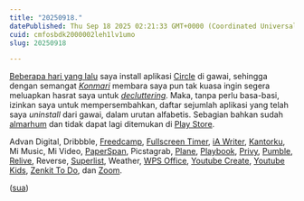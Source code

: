 ```yaml
---
title: "20250918."
datePublished: Thu Sep 18 2025 02:21:33 GMT+0000 (Coordinated Universal Time)
cuid: cmfosbdk2000002leh1lv1umo
slug: 20250918

---
```


[Beberapa hari yang lalu](https://blog.sua.ist/discordnect) saya install aplikasi [Circle](https://circle.so/) di gawai, sehingga dengan semangat [*Konmari*](https://en.wikipedia.org/wiki/Marie_Kondo#KonMari_method) membara saya pun tak kuasa ingin segera meluapkan hasrat saya untuk [*decluttering*](https://en.wiktionary.org/wiki/decluttering). Maka, tanpa perlu basa-basi, izinkan saya untuk mempersembahkan, daftar sejumlah aplikasi yang telah saya *uninstall* dari gawai, dalam urutan alfabetis. Sebagian bahkan sudah [almarhum](https://ia.net/topics/our-android-app-is-frozen-in-carbonite) dan tidak dapat lagi ditemukan di [Play Store](https://en.wikipedia.org/wiki/Google_Play).

Advan Digital, Dribbble, [Freedcamp](https://play.google.com/store/apps/details?id=com.freedcamp&hl=en), [Fullscreen Timer](https://play.google.com/store/apps/details?id=net.mm2d.timer&hl=en), [iA Writer](https://ia.net/writer), [Kantorku](https://play.google.com/store/apps/details?id=com.dealls.hris.kantorku&hl=en), Mi Music, Mi Video, [PaperSpan](https://play.google.com/store/apps/details?id=com.paperspan&hl=en), Picstagrab, [Plane](https://play.google.com/store/apps/details?id=com.plane.so&hl=en), [Playbook](https://play.google.com/store/apps/details?id=playbook.mobile&hl=en), [Privy](https://play.google.com/store/apps/details?id=com.privygate.privyid&hl=en), [Pumble](https://play.google.com/store/apps/details?id=com.pumble&hl=en), [Relive](https://play.google.com/store/apps/details?id=cc.relive.reliveapp&hl=en), Reverse, [Superlist](https://play.google.com/store/apps/details?id=com.superlist.superlist&hl=en), Weather, [WPS Office](https://play.google.com/store/apps/details?id=cn.wps.moffice_eng&hl=en), [Youtube Create](https://play.google.com/store/apps/details?id=com.google.android.apps.youtube.producer), [Youtube Kids](https://play.google.com/store/apps/details?id=com.google.android.apps.youtube.kids), [Zenkit To Do](https://play.google.com/store/apps/details?id=com.zenkit.todo), dan [Zoom](https://play.google.com/store/apps/details?id=us.zoom.videomeetings).

([sua](https://sua.ist))